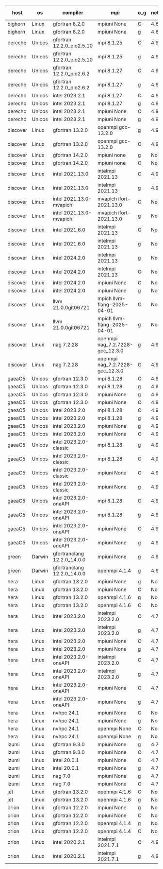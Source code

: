 

| host     | os       | compiler                              | mpi                      | o_g        | netcdf        | build       | u_pass          | u_fail          | s_pass            | s_fail            | e_pass             | e_fail             | nuopc_pass       | nuopc_fail       | artifacts link          |
|----------|----------|---------------------------------------|--------------------------|------------|---------------|-------------|-----------------|-----------------|-------------------|-------------------|--------------------|--------------------|------------------|------------------|-------------------------|
| bighorn | Linux | gfortran 8.2.0 | mpiuni None  | O | 4.6.1  | PASS | 12559 | 0 | 9 | 0 | 42 | 0 | None | None | <a href="https://github.com/esmf-org/esmf-test-artifacts/tree/c601d3ed36f97b406d9fcf87a9f06f21d77cedbc/develop/gfortran/8.2.0/O/mpiuni/None" target="_blank">c601d3e</a> | 
| bighorn | Linux | gfortran 8.2.0 | mpiuni None  | g | 4.6.1  | PASS | 12559 | 0 | 9 | 0 | 42 | 0 | None | None | <a href="https://github.com/esmf-org/esmf-test-artifacts/tree/c6d782c94d0842ad6e79498734cb1f8862e96830/develop/gfortran/8.2.0/g/mpiuni/None" target="_blank">c6d782c</a> | 
| derecho | Unicos | gfortran 12.2.0_pio2.5.10 | mpi 8.1.25  | O | 4.9.2  | PASS | None | None | None | None | None | None | None | None | <a href="https://github.com/esmf-org/esmf-test-artifacts/tree/c99565bd1bc1c5b51175fbe8db5652d800606cc2/develop/gfortran/12.2.0_pio2.5.10/O/mpi/8.1.25" target="_blank">c99565b</a> | 
| derecho | Unicos | gfortran 12.2.0_pio2.5.10 | mpi 8.1.25  | g | 4.9.2  | PASS | None | None | None | None | None | None | None | None | <a href="https://github.com/esmf-org/esmf-test-artifacts/tree/df6400154e2609cbdd74f912df7d439bd58d785d/develop/gfortran/12.2.0_pio2.5.10/g/mpi/8.1.25" target="_blank">df64001</a> | 
| derecho | Unicos | gfortran 12.2.0_pio2.6.2 | mpi 8.1.27  | O | 4.9.2  | PASS | None | None | None | None | None | None | None | None | <a href="https://github.com/esmf-org/esmf-test-artifacts/tree/2c61386b44442bd9d1aa7e07d73a199b99f99e52/develop/gfortran/12.2.0_pio2.6.2/O/mpi/8.1.27" target="_blank">2c61386</a> | 
| derecho | Unicos | gfortran 12.2.0_pio2.6.2 | mpi 8.1.27  | g | 4.9.2  | PASS | None | None | None | None | None | None | None | None | <a href="https://github.com/esmf-org/esmf-test-artifacts/tree/869359142c40cf9e2a004f69d80015fcea3d5997/develop/gfortran/12.2.0_pio2.6.2/g/mpi/8.1.27" target="_blank">8693591</a> | 
| derecho | Unicos | intel 2023.2.1 | mpi 8.1.27  | O | 4.9.2  | PASS | None | None | None | None | None | None | None | None | <a href="https://github.com/esmf-org/esmf-test-artifacts/tree/93f3169f3cbca1072232e79e7ea49fa9f0231bbc/develop/intel/2023.2.1/O/mpi/8.1.27" target="_blank">93f3169</a> | 
| derecho | Unicos | intel 2023.2.1 | mpi 8.1.27  | g | 4.9.2  | PASS | None | None | None | None | None | None | None | None | <a href="https://github.com/esmf-org/esmf-test-artifacts/tree/2a084cee5b199a9ed91b06cee994d1641347d0f0/develop/intel/2023.2.1/g/mpi/8.1.27" target="_blank">2a084ce</a> | 
| derecho | Unicos | intel 2023.2.1 | mpiuni None  | O | 4.9.2  | PASS | None | None | None | None | None | None | None | None | <a href="https://github.com/esmf-org/esmf-test-artifacts/tree/d2256f97d8b53ec81f07d33ee375aaf2fa4727bf/develop/intel/2023.2.1/O/mpiuni/None" target="_blank">d2256f9</a> | 
| derecho | Unicos | intel 2023.2.1 | mpiuni None  | g | 4.9.2  | PASS | None | None | None | None | None | None | None | None | <a href="https://github.com/esmf-org/esmf-test-artifacts/tree/b2070dbc8517b6e237cb84fe2c5383c331557ffc/develop/intel/2023.2.1/g/mpiuni/None" target="_blank">b2070db</a> | 
| discover | Linux | gfortran 13.2.0 | openmpi gcc-13.2.0  | g | 4.9.2  | PASS | 14228 | 0 | 51 | 0 | 80 | 0 | 57 | 0 | <a href="https://github.com/esmf-org/esmf-test-artifacts/tree/8562c7b865c08b0986a234a31c6b80521ac1b3af/develop/gfortran/13.2.0/g/openmpi/gcc-13.2.0" target="_blank">8562c7b</a> | 
| discover | Linux | gfortran 13.2.0 | openmpi gcc-13.2.0  | O | 4.9.2  | PASS | 14228 | 0 | 51 | 0 | 80 | 0 | 57 | 0 | <a href="https://github.com/esmf-org/esmf-test-artifacts/tree/110ac58f81f6d225be5f72a3436abc68b966346f/develop/gfortran/13.2.0/O/openmpi/gcc-13.2.0" target="_blank">110ac58</a> | 
| discover | Linux | gfortran 14.2.0 | mpiuni none  | g | None  | PASS | 12559 | 0 | 9 | 0 | 42 | 0 | None | None | <a href="https://github.com/esmf-org/esmf-test-artifacts/tree/ddf41199d83afd2da20001b8ea448bc93a3cf8ce/develop/gfortran/14.2.0/g/mpiuni/none" target="_blank">ddf4119</a> | 
| discover | Linux | gfortran 14.2.0 | mpiuni none  | O | None  | PASS | 12559 | 0 | 9 | 0 | 42 | 0 | None | None | <a href="https://github.com/esmf-org/esmf-test-artifacts/tree/eb35ddf2430b468c18c915cc983a714953c28df3/develop/gfortran/14.2.0/O/mpiuni/none" target="_blank">eb35ddf</a> | 
| discover | Linux | intel 2021.13.0 | intelmpi 2021.13  | O | 4.9.2  | PASS | 14228 | 0 | 51 | 0 | 80 | 0 | 57 | 0 | <a href="https://github.com/esmf-org/esmf-test-artifacts/tree/c3db0354053fd23dc5f8418f607049116b0d5378/develop/intel/2021.13.0/O/intelmpi/2021.13" target="_blank">c3db035</a> | 
| discover | Linux | intel 2021.13.0 | intelmpi 2021.13  | g | 4.9.2  | PASS | 14228 | 0 | 51 | 0 | 80 | 0 | 57 | 0 | <a href="https://github.com/esmf-org/esmf-test-artifacts/tree/3320b00b81438d8f992f9d58bfd4592127500a2a/develop/intel/2021.13.0/g/intelmpi/2021.13" target="_blank">3320b00</a> | 
| discover | Linux | intel 2021.13.0-mvapich | mvapich ifort-2021.13.0  | O | None  | PASS | 14228 | 0 | 51 | 0 | 80 | 0 | 57 | 0 | <a href="https://github.com/esmf-org/esmf-test-artifacts/tree/c264c9cd2a474c55076f2f1b41d27b9816075d40/develop/intel/2021.13.0-mvapich/O/mvapich/ifort-2021.13.0" target="_blank">c264c9c</a> | 
| discover | Linux | intel 2021.13.0-mvapich | mvapich ifort-2021.13.0  | g | None  | PASS | 14228 | 0 | 51 | 0 | 80 | 0 | 57 | 0 | <a href="https://github.com/esmf-org/esmf-test-artifacts/tree/342eeb35aab7fec0e6da14fd1382b64953b1f1f2/develop/intel/2021.13.0-mvapich/g/mvapich/ifort-2021.13.0" target="_blank">342eeb3</a> | 
| discover | Linux | intel 2021.6.0 | intelmpi 2021.13  | O | None  | PASS | 14228 | 0 | 51 | 0 | 80 | 0 | 57 | 0 | <a href="https://github.com/esmf-org/esmf-test-artifacts/tree/f6a68b10a73dc04cce6909e7d6751f5028bb7045/develop/intel/2021.6.0/O/intelmpi/2021.13" target="_blank">f6a68b1</a> | 
| discover | Linux | intel 2021.6.0 | intelmpi 2021.13  | g | None  | PASS | 14228 | 0 | 51 | 0 | 80 | 0 | 57 | 0 | <a href="https://github.com/esmf-org/esmf-test-artifacts/tree/0033f7ba46e87012c5fd9bbbe9c5e99f32944aca/develop/intel/2021.6.0/g/intelmpi/2021.13" target="_blank">0033f7b</a> | 
| discover | Linux | intel 2024.2.0 | intelmpi 2021.13  | g | None  | PASS | 14227 | 1 | 51 | 0 | 80 | 0 | 57 | 0 | <a href="https://github.com/esmf-org/esmf-test-artifacts/tree/e29b572035995f3d939cbbdc41c1f0f03a37258f/develop/intel/2024.2.0/g/intelmpi/2021.13" target="_blank">e29b572</a> | 
| discover | Linux | intel 2024.2.0 | intelmpi 2021.13  | O | None  | PASS | 14228 | 0 | 51 | 0 | 80 | 0 | 57 | 0 | <a href="https://github.com/esmf-org/esmf-test-artifacts/tree/8a4f7756f217564dd1c5142113513f7c591e14b8/develop/intel/2024.2.0/O/intelmpi/2021.13" target="_blank">8a4f775</a> | 
| discover | Linux | intel 2024.2.0 | mpiuni None  | O | None  | PASS | 12559 | 0 | 9 | 0 | 42 | 0 | None | None | <a href="https://github.com/esmf-org/esmf-test-artifacts/tree/4119957cbee9f365add1cb371b25117d93617178/develop/intel/2024.2.0/O/mpiuni/None" target="_blank">4119957</a> | 
| discover | Linux | intel 2024.2.0 | mpiuni None  | g | None  | PASS | 12558 | 1 | 9 | 0 | 42 | 0 | None | None | <a href="https://github.com/esmf-org/esmf-test-artifacts/tree/19c003ad316065c242e427bb4672505fb7da73ab/develop/intel/2024.2.0/g/mpiuni/None" target="_blank">19c003a</a> | 
| discover | Linux | llvm 21.0.0git06721 | mpich llvm-flang-2025-04-01  | O | None  | PASS | 14210 | 18 | 18 | 33 | 75 | 5 | 0 | 57 | <a href="https://github.com/esmf-org/esmf-test-artifacts/tree/a189dd00aa666fc18f0e9cdf315296dba944ec8b/develop/llvm/21.0.0git06721/O/mpich/llvm-flang-2025-04-01" target="_blank">a189dd0</a> | 
| discover | Linux | llvm 21.0.0git06721 | mpich llvm-flang-2025-04-01  | g | None  | PASS | 14210 | 18 | 18 | 33 | 75 | 5 | 0 | 57 | <a href="https://github.com/esmf-org/esmf-test-artifacts/tree/ab3248dae65d16c501da913a8e7324bc7a58c3f5/develop/llvm/21.0.0git06721/g/mpich/llvm-flang-2025-04-01" target="_blank">ab3248d</a> | 
| discover | Linux | nag 7.2.28 | openmpi nag_7.2.7228-gcc_12.3.0  | g | 4.9.2  | PASS | 14228 | 0 | 51 | 0 | 80 | 0 | 56 | 1 | <a href="https://github.com/esmf-org/esmf-test-artifacts/tree/82db29859895a36a9e05f470c3d4d748738791cc/develop/nag/7.2.28/g/openmpi/nag_7.2.7228-gcc_12.3.0" target="_blank">82db298</a> | 
| discover | Linux | nag 7.2.28 | openmpi nag_7.2.7228-gcc_12.3.0  | O | 4.9.2  | PASS | 14228 | 0 | 51 | 0 | 80 | 0 | 56 | 1 | <a href="https://github.com/esmf-org/esmf-test-artifacts/tree/306262dff5c7adcf0aeb3a6f3df5b27537fd9b0c/develop/nag/7.2.28/O/openmpi/nag_7.2.7228-gcc_12.3.0" target="_blank">306262d</a> | 
| gaeaC5 | Unicos | gfortran 12.3.0 | mpi 8.1.28  | O | 4.9.0  | PASS | None | None | None | None | None | None | None | None | <a href="https://github.com/esmf-org/esmf-test-artifacts/tree/de8e129316ea15027f5f1585eafdc8159bbd1335/develop/gfortran/12.3.0/O/mpi/8.1.28" target="_blank">de8e129</a> | 
| gaeaC5 | Unicos | gfortran 12.3.0 | mpi 8.1.28  | g | 4.9.0  | PASS | None | None | None | None | None | None | None | None | <a href="https://github.com/esmf-org/esmf-test-artifacts/tree/f690aa515f422f95c42efe4d9ec1f7e9fc7a97a8/develop/gfortran/12.3.0/g/mpi/8.1.28" target="_blank">f690aa5</a> | 
| gaeaC5 | Unicos | gfortran 12.3.0 | mpiuni None  | g | 4.9.0  | PASS | None | None | None | None | None | None | None | None | <a href="https://github.com/esmf-org/esmf-test-artifacts/tree/9c18ea99fe633f297b6bd72667ed35e8a271ab78/develop/gfortran/12.3.0/g/mpiuni/None" target="_blank">9c18ea9</a> | 
| gaeaC5 | Unicos | gfortran 12.3.0 | mpiuni None  | O | 4.9.0  | PASS | 12559 | 0 | 9 | 0 | 42 | 0 | None | None | <a href="https://github.com/esmf-org/esmf-test-artifacts/tree/714b4a7549c9f5f2513d658a921ca5fb1f5a0180/develop/gfortran/12.3.0/O/mpiuni/None" target="_blank">714b4a7</a> | 
| gaeaC5 | Unicos | intel 2023.2.0 | mpi 8.1.28  | O | 4.9.0  | PASS | None | None | None | None | None | None | None | None | <a href="https://github.com/esmf-org/esmf-test-artifacts/tree/2c971e38e8e294ea19a6756464149095bc0cae73/develop/intel/2023.2.0/O/mpi/8.1.28" target="_blank">2c971e3</a> | 
| gaeaC5 | Unicos | intel 2023.2.0 | mpi 8.1.28  | g | 4.9.0  | PASS | None | None | None | None | None | None | None | None | <a href="https://github.com/esmf-org/esmf-test-artifacts/tree/c0836533743693cc2671dacbf36d5be1e932a4bf/develop/intel/2023.2.0/g/mpi/8.1.28" target="_blank">c083653</a> | 
| gaeaC5 | Unicos | intel 2023.2.0 | mpiuni None  | g | 4.9.0  | PASS | None | None | None | None | None | None | None | None | <a href="https://github.com/esmf-org/esmf-test-artifacts/tree/4dceebfe6e3ed54a9fae444b406fb8f016edbea6/develop/intel/2023.2.0/g/mpiuni/None" target="_blank">4dceebf</a> | 
| gaeaC5 | Unicos | intel 2023.2.0 | mpiuni None  | O | 4.9.0  | PASS | None | None | None | None | None | None | None | None | <a href="https://github.com/esmf-org/esmf-test-artifacts/tree/b5c18602be12ce1070ba4b279c2a5c5cb0762e72/develop/intel/2023.2.0/O/mpiuni/None" target="_blank">b5c1860</a> | 
| gaeaC5 | Unicos | intel 2023.2.0-classic | mpi 8.1.28  | g | 4.9.0  | PASS | None | None | None | None | None | None | None | None | <a href="https://github.com/esmf-org/esmf-test-artifacts/tree/e079b41bb209f517188ee8f7cf31c231bad1258a/develop/intel/2023.2.0-classic/g/mpi/8.1.28" target="_blank">e079b41</a> | 
| gaeaC5 | Unicos | intel 2023.2.0-classic | mpi 8.1.28  | O | 4.9.0  | PASS | None | None | None | None | None | None | None | None | <a href="https://github.com/esmf-org/esmf-test-artifacts/tree/c18c0622d27f8c42b9e877f45fe83ecd01dbcf43/develop/intel/2023.2.0-classic/O/mpi/8.1.28" target="_blank">c18c062</a> | 
| gaeaC5 | Unicos | intel 2023.2.0-classic | mpiuni None  | O | 4.9.0  | PASS | None | None | None | None | None | None | None | None | <a href="https://github.com/esmf-org/esmf-test-artifacts/tree/d2e186321469fb354bd15cfc1951128756a2327a/develop/intel/2023.2.0-classic/O/mpiuni/None" target="_blank">d2e1863</a> | 
| gaeaC5 | Unicos | intel 2023.2.0-classic | mpiuni None  | g | 4.9.0  | PASS | None | None | None | None | None | None | None | None | <a href="https://github.com/esmf-org/esmf-test-artifacts/tree/f99f1b708df98e16e80f6fa0f0c4a28c6a0f5155/develop/intel/2023.2.0-classic/g/mpiuni/None" target="_blank">f99f1b7</a> | 
| gaeaC5 | Unicos | intel 2023.2.0-oneAPI | mpi 8.1.28  | O | 4.9.0  | PASS | None | None | None | None | None | None | None | None | <a href="https://github.com/esmf-org/esmf-test-artifacts/tree/3d314eb6b72c48d4ac1a0f601a69f9c67a5eeeec/develop/intel/2023.2.0-oneAPI/O/mpi/8.1.28" target="_blank">3d314eb</a> | 
| gaeaC5 | Unicos | intel 2023.2.0-oneAPI | mpi 8.1.28  | g | 4.9.0  | PASS | None | None | None | None | None | None | None | None | <a href="https://github.com/esmf-org/esmf-test-artifacts/tree/5e35db019fad57b635029eb4e4ac75d58e66e168/develop/intel/2023.2.0-oneAPI/g/mpi/8.1.28" target="_blank">5e35db0</a> | 
| gaeaC5 | Unicos | intel 2023.2.0-oneAPI | mpiuni None  | O | 4.9.0  | PASS | None | None | None | None | None | None | None | None | <a href="https://github.com/esmf-org/esmf-test-artifacts/tree/e4ed69f866e6ed9db9a2a0a506732237899b1087/develop/intel/2023.2.0-oneAPI/O/mpiuni/None" target="_blank">e4ed69f</a> | 
| gaeaC5 | Unicos | intel 2023.2.0-oneAPI | mpiuni None  | g | 4.9.0  | PASS | None | None | None | None | None | None | None | None | <a href="https://github.com/esmf-org/esmf-test-artifacts/tree/c594bd6c52489a463b18a7ae1ea94f7acc2c0ba9/develop/intel/2023.2.0-oneAPI/g/mpiuni/None" target="_blank">c594bd6</a> | 
| green | Darwin | gfortranclang 12.2.0_14.0.0 | mpiuni None  | g | 4.9.3  | PASS | 12559 | 0 | 9 | 0 | 42 | 0 | None | None | <a href="https://github.com/esmf-org/esmf-test-artifacts/tree/25157d2fa81027619bd68e312f3b06f8c26172af/develop/gfortranclang/12.2.0_14.0.0/g/mpiuni/None" target="_blank">25157d2</a> | 
| green | Darwin | gfortranclang 12.2.0_14.0.0 | openmpi 4.1.4  | g | 4.9.3  | PASS | 14228 | 0 | 51 | 0 | 80 | 0 | 58 | 0 | <a href="https://github.com/esmf-org/esmf-test-artifacts/tree/1978b0149b8f85c5c80183ea307d349014cdbf04/develop/gfortranclang/12.2.0_14.0.0/g/openmpi/4.1.4" target="_blank">1978b01</a> | 
| hera | Linux | gfortran 13.2.0 | mpiuni None  | g | None  | PASS | 12559 | 0 | 9 | 0 | 42 | 0 | None | None | <a href="https://github.com/esmf-org/esmf-test-artifacts/tree/b1169225cd921155d674afdb95780c90acfaed3c/develop/gfortran/13.2.0/g/mpiuni/None" target="_blank">b116922</a> | 
| hera | Linux | gfortran 13.2.0 | mpiuni None  | O | None  | PASS | 12559 | 0 | 9 | 0 | 42 | 0 | None | None | <a href="https://github.com/esmf-org/esmf-test-artifacts/tree/d63824c0e7249c866602b9bd9d14e01dd99eb4d1/develop/gfortran/13.2.0/O/mpiuni/None" target="_blank">d63824c</a> | 
| hera | Linux | gfortran 13.2.0 | openmpi 4.1.6  | g | None  | PASS | None | None | None | None | None | None | None | None | <a href="https://github.com/esmf-org/esmf-test-artifacts/tree/90a0d106c6655dc970e46a2e145131b4fd97860c/develop/gfortran/13.2.0/g/openmpi/4.1.6" target="_blank">90a0d10</a> | 
| hera | Linux | gfortran 13.2.0 | openmpi 4.1.6  | O | None  | PASS | None | None | None | None | None | None | None | None | <a href="https://github.com/esmf-org/esmf-test-artifacts/tree/97294211f483338d04107976ce5f434fa422b63f/develop/gfortran/13.2.0/O/openmpi/4.1.6" target="_blank">9729421</a> | 
| hera | Linux | intel 2023.2.0 | intelmpi 2023.2.0  | O | 4.7.0  | PASS | None | None | None | None | None | None | None | None | <a href="https://github.com/esmf-org/esmf-test-artifacts/tree/e3c2e1b1531146c20b692aebafb0b297895c6cce/develop/intel/2023.2.0/O/intelmpi/2023.2.0" target="_blank">e3c2e1b</a> | 
| hera | Linux | intel 2023.2.0 | intelmpi 2023.2.0  | g | 4.7.0  | PASS | None | None | None | None | None | None | None | None | <a href="https://github.com/esmf-org/esmf-test-artifacts/tree/dab994e19660dfd9af8c011251595a5ef165f5ac/develop/intel/2023.2.0/g/intelmpi/2023.2.0" target="_blank">dab994e</a> | 
| hera | Linux | intel 2023.2.0 | mpiuni None  | O | 4.7.0  | PASS | 12559 | 0 | 9 | 0 | 42 | 0 | None | None | <a href="https://github.com/esmf-org/esmf-test-artifacts/tree/47a60540abe3bd0e73a9edc988b0e6a7dfcacfc6/develop/intel/2023.2.0/O/mpiuni/None" target="_blank">47a6054</a> | 
| hera | Linux | intel 2023.2.0 | mpiuni None  | g | 4.7.0  | PASS | None | None | None | None | None | None | None | None | <a href="https://github.com/esmf-org/esmf-test-artifacts/tree/3a0a33cdcb14628acf74f8e5ba811b8eb04585f6/develop/intel/2023.2.0/g/mpiuni/None" target="_blank">3a0a33c</a> | 
| hera | Linux | intel 2023.2.0-oneAPI | intelmpi 2023.2.0  | O | 4.7.0  | PASS | None | None | None | None | None | None | None | None | <a href="https://github.com/esmf-org/esmf-test-artifacts/tree/e9e5f19544570053d62ec733c5e3623a709b912a/develop/intel/2023.2.0-oneAPI/O/intelmpi/2023.2.0" target="_blank">e9e5f19</a> | 
| hera | Linux | intel 2023.2.0-oneAPI | intelmpi 2023.2.0  | g | 4.7.0  | PASS | None | None | None | None | None | None | None | None | <a href="https://github.com/esmf-org/esmf-test-artifacts/tree/a14a8f3c192860502d8e442dd7d57d5d5e29989d/develop/intel/2023.2.0-oneAPI/g/intelmpi/2023.2.0" target="_blank">a14a8f3</a> | 
| hera | Linux | intel 2023.2.0-oneAPI | mpiuni None  | O | 4.7.0  | PASS | 12559 | 0 | 9 | 0 | 42 | 0 | None | None | <a href="https://github.com/esmf-org/esmf-test-artifacts/tree/2b2477d9460f8cfd4747ecb5d71cec3aa63e69d9/develop/intel/2023.2.0-oneAPI/O/mpiuni/None" target="_blank">2b2477d</a> | 
| hera | Linux | intel 2023.2.0-oneAPI | mpiuni None  | g | 4.7.0  | PASS | None | None | None | None | None | None | None | None | <a href="https://github.com/esmf-org/esmf-test-artifacts/tree/13271ade9da540a740e33670f4361da7b74f0674/develop/intel/2023.2.0-oneAPI/g/mpiuni/None" target="_blank">13271ad</a> | 
| hera | Linux | nvhpc 24.1 | mpiuni None  | O | None  | PASS | None | None | None | None | None | None | None | None | <a href="https://github.com/esmf-org/esmf-test-artifacts/tree/3a13e2d7d71cff011513be93752103cfadeaeeeb/develop/nvhpc/24.1/O/mpiuni/None" target="_blank">3a13e2d</a> | 
| hera | Linux | nvhpc 24.1 | mpiuni None  | g | None  | PASS | None | None | None | None | None | None | None | None | <a href="https://github.com/esmf-org/esmf-test-artifacts/tree/beebd2a0e2a73a5563eeefe11484cd142a6714b3/develop/nvhpc/24.1/g/mpiuni/None" target="_blank">beebd2a</a> | 
| hera | Linux | nvhpc 24.1 | openmpi None  | O | None  | PASS | None | None | None | None | None | None | None | None | <a href="https://github.com/esmf-org/esmf-test-artifacts/tree/20c759d9f147f8e6dddc71ab780870cbe039e188/develop/nvhpc/24.1/O/openmpi/None" target="_blank">20c759d</a> | 
| hera | Linux | nvhpc 24.1 | openmpi None  | g | None  | PASS | None | None | None | None | None | None | None | None | <a href="https://github.com/esmf-org/esmf-test-artifacts/tree/e5c922d3fd80f00a65847b57373bd9082d6813ad/develop/nvhpc/24.1/g/openmpi/None" target="_blank">e5c922d</a> | 
| izumi | Linux | gfortran 9.3.0 | mpiuni None  | g | 4.7.4  | PASS | None | None | None | None | None | None | None | None | <a href="https://github.com/esmf-org/esmf-test-artifacts/tree/70b8c5e6a6625bfe003c6eb494e066024ece7483/develop/gfortran/9.3.0/g/mpiuni/None" target="_blank">70b8c5e</a> | 
| izumi | Linux | gfortran 9.3.0 | mpiuni None  | O | 4.7.4  | PASS | None | None | None | None | None | None | None | None | <a href="https://github.com/esmf-org/esmf-test-artifacts/tree/2d728a0273922c8ee9be2b4707cdae25b74f6352/develop/gfortran/9.3.0/O/mpiuni/None" target="_blank">2d728a0</a> | 
| izumi | Linux | intel 20.0.1 | mpiuni None  | O | 4.7.4  | PASS | None | None | None | None | None | None | None | None | <a href="https://github.com/esmf-org/esmf-test-artifacts/tree/b6798ab97445598ffad450eecf6a8f9601a3d5ff/develop/intel/20.0.1/O/mpiuni/None" target="_blank">b6798ab</a> | 
| izumi | Linux | intel 20.0.1 | mpiuni None  | g | 4.7.4  | PASS | None | None | None | None | None | None | None | None | <a href="https://github.com/esmf-org/esmf-test-artifacts/tree/b6b50bcb3226ca2e2f2d46a53fc59a2cd6e59b0c/develop/intel/20.0.1/g/mpiuni/None" target="_blank">b6b50bc</a> | 
| izumi | Linux | nag 7.0 | mpiuni None  | g | 4.7.4  | PASS | None | None | None | None | None | None | None | None | <a href="https://github.com/esmf-org/esmf-test-artifacts/tree/4e09eca1940551c7cac1a029803d2fcee8a08bb1/develop/nag/7.0/g/mpiuni/None" target="_blank">4e09eca</a> | 
| izumi | Linux | nag 7.0 | mpiuni None  | O | 4.7.4  | PASS | None | None | None | None | None | None | None | None | <a href="https://github.com/esmf-org/esmf-test-artifacts/tree/20ea57bd0b5cbcd42425b3e0059581bcbcc59524/develop/nag/7.0/O/mpiuni/None" target="_blank">20ea57b</a> | 
| jet | Linux | gfortran 13.2.0 | openmpi 4.1.6  | O | None  | PASS | None | None | None | None | None | None | None | None | <a href="https://github.com/esmf-org/esmf-test-artifacts/tree/232802f6c61ef9d24222141a95ac1ed1fe58b23f/develop/gfortran/13.2.0/O/openmpi/4.1.6" target="_blank">232802f</a> | 
| jet | Linux | gfortran 13.2.0 | openmpi 4.1.6  | g | None  | PASS | None | None | None | None | None | None | None | None | <a href="https://github.com/esmf-org/esmf-test-artifacts/tree/dcd009d9b6857c7ba90a9d280138837eec5357cb/develop/gfortran/13.2.0/g/openmpi/4.1.6" target="_blank">dcd009d</a> | 
| orion | Linux | gfortran 12.2.0 | mpiuni None  | g | None  | PASS | None | None | None | None | None | None | None | None | <a href="https://github.com/esmf-org/esmf-test-artifacts/tree/4abd32e859bf0b5a0b73b2b3c7debdc569a6c996/develop/gfortran/12.2.0/g/mpiuni/None" target="_blank">4abd32e</a> | 
| orion | Linux | gfortran 12.2.0 | mpiuni None  | O | None  | PASS | None | None | None | None | None | None | None | None | <a href="https://github.com/esmf-org/esmf-test-artifacts/tree/c0d14536f8aa148d11dc45581ea9d67ebdc23b20/develop/gfortran/12.2.0/O/mpiuni/None" target="_blank">c0d1453</a> | 
| orion | Linux | gfortran 12.2.0 | openmpi 4.1.4  | g | None  | PASS | None | None | None | None | None | None | None | None | <a href="https://github.com/esmf-org/esmf-test-artifacts/tree/8f2274d40bf38c06b2086b46bca8f2d4401a127d/develop/gfortran/12.2.0/g/openmpi/4.1.4" target="_blank">8f2274d</a> | 
| orion | Linux | gfortran 12.2.0 | openmpi 4.1.4  | O | None  | PASS | None | None | None | None | None | None | None | None | <a href="https://github.com/esmf-org/esmf-test-artifacts/tree/2532c7e4bc8fa1697f5d2d7f467b742820c3013a/develop/gfortran/12.2.0/O/openmpi/4.1.4" target="_blank">2532c7e</a> | 
| orion | Linux | intel 2020.2.1 | intelmpi 2021.7.1  | O | 4.9.2  | PASS | None | None | None | None | None | None | None | None | <a href="https://github.com/esmf-org/esmf-test-artifacts/tree/1334c9c8f857ca5e71f8fb8a8bc111f19424b62c/develop/intel/2020.2.1/O/intelmpi/2021.7.1" target="_blank">1334c9c</a> | 
| orion | Linux | intel 2020.2.1 | intelmpi 2021.7.1  | g | 4.9.2  | PASS | None | None | None | None | None | None | None | None | <a href="https://github.com/esmf-org/esmf-test-artifacts/tree/b78302dfe63a1f26583d2ffef5202f1cc1757604/develop/intel/2020.2.1/g/intelmpi/2021.7.1" target="_blank">b78302d</a> | 
